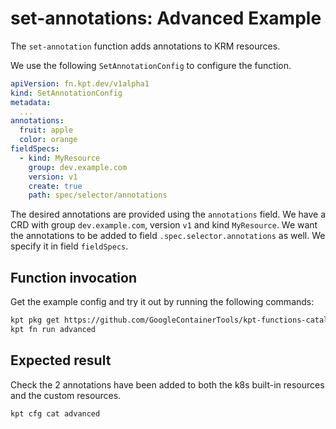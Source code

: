 # set-annotations: Advanced Example

The `set-annotation` function adds annotations to KRM resources.

We use the following `SetAnnotationConfig` to configure the function.

```yaml
apiVersion: fn.kpt.dev/v1alpha1
kind: SetAnnotationConfig
metadata:
  ...
annotations:
  fruit: apple
  color: orange
fieldSpecs:
  - kind: MyResource
    group: dev.example.com
    version: v1
    create: true
    path: spec/selector/annotations
```

The desired annotations are provided using the `annotations` field. We have a
CRD with group `dev.example.com`, version `v1` and kind `MyResource`. We want
the annotations to be added to field `.spec.selector.annotations` as well. We
specify it in field `fieldSpecs`.

## Function invocation

Get the example config and try it out by running the following commands:

<!-- @getAndRunPkg @test -->
```sh
kpt pkg get https://github.com/GoogleContainerTools/kpt-functions-catalog.git/examples/set-annotations/advanced .
kpt fn run advanced
```

## Expected result

Check the 2 annotations have been added to both the k8s built-in resources and
the custom resources.

```sh
kpt cfg cat advanced
```
